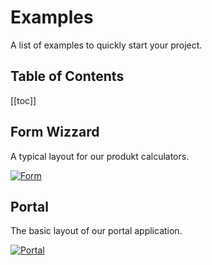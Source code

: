 # Examples

A list of examples to quickly start your project.

<h2>Table of Contents</h2>

[[toc]]

## Form Wizzard

A typical layout for our produkt calculators.

[![Form](/assets/images/form.png)](https://baloise-ui-library-form.now.sh)

## Portal

The basic layout of our portal application.

[![Portal](/assets/images/portal.png)](https://baloise-ui-library-portal.now.sh)
